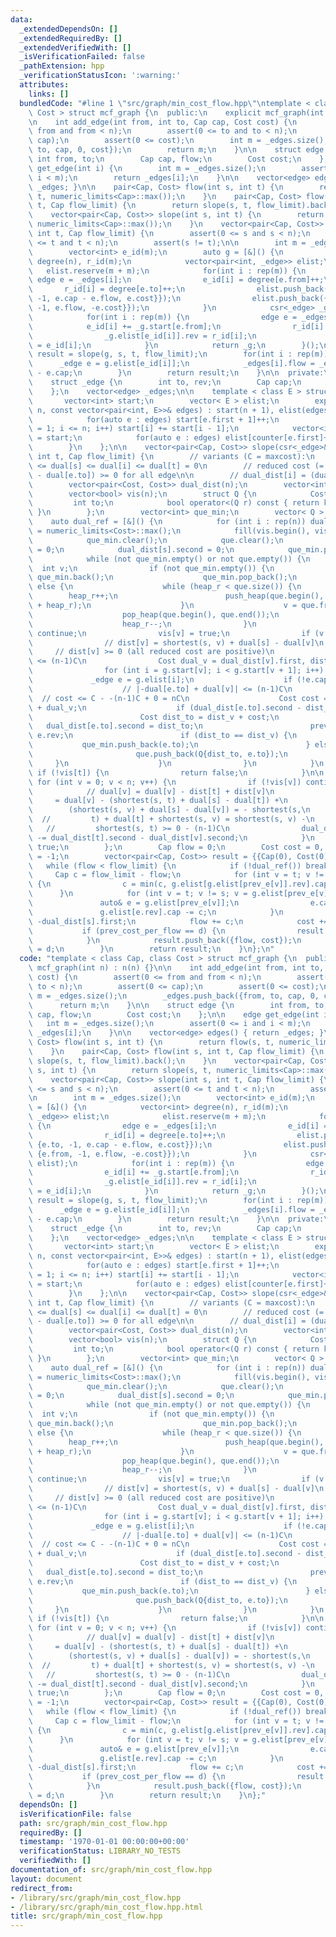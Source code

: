 ```yaml
---
data:
  _extendedDependsOn: []
  _extendedRequiredBy: []
  _extendedVerifiedWith: []
  _isVerificationFailed: false
  _pathExtension: hpp
  _verificationStatusIcon: ':warning:'
  attributes:
    links: []
  bundledCode: "#line 1 \"src/graph/min_cost_flow.hpp\"\ntemplate < class Cap, class\
    \ Cost > struct mcf_graph {\n  public:\n    explicit mcf_graph(int n) : n(n) {}\n\
    \n    int add_edge(int from, int to, Cap cap, Cost cost) {\n        assert(0 <=\
    \ from and from < n);\n        assert(0 <= to and to < n);\n        assert(0 <=\
    \ cap);\n        assert(0 <= cost);\n        int m = _edges.size();\n        _edges.push_back({from,\
    \ to, cap, 0, cost});\n        return m;\n    }\n\n    struct edge {\n       \
    \ int from, to;\n        Cap cap, flow;\n        Cost cost;\n    };\n\n    edge\
    \ get_edge(int i) {\n        int m = _edges.size();\n        assert(0 <= i and\
    \ i < m);\n        return _edges[i];\n    }\n\n    vector<edge> edges() { return\
    \ _edges; }\n\n    pair<Cap, Cost> flow(int s, int t) {\n        return flow(s,\
    \ t, numeric_limits<Cap>::max());\n    }\n    pair<Cap, Cost> flow(int s, int\
    \ t, Cap flow_limit) {\n        return slope(s, t, flow_limit).back();\n    }\n\
    \    vector<pair<Cap, Cost>> slope(int s, int t) {\n        return slope(s, t,\
    \ numeric_limits<Cap>::max());\n    }\n    vector<pair<Cap, Cost>> slope(int s,\
    \ int t, Cap flow_limit) {\n        assert(0 <= s and s < n);\n        assert(0\
    \ <= t and t < n);\n        assert(s != t);\n\n        int m = _edges.size();\n\
    \        vector<int> e_id(m);\n        auto g = [&]() {\n            vector<int>\
    \ degree(n), r_id(m);\n            vector<pair<int, _edge>> elist;\n         \
    \   elist.reserve(m + m);\n            for(int i : rep(m)) {\n               \
    \ edge e = _edges[i];\n                e_id[i] = degree[e.from]++;\n         \
    \       r_id[i] = degree[e.to]++;\n                elist.push_back({e.from, {e.to,\
    \ -1, e.cap - e.flow, e.cost}});\n                elist.push_back({e.to, {e.from,\
    \ -1, e.flow, -e.cost}});\n            }\n            csr<_edge> _g(n, elist);\n\
    \            for(int i : rep(m)) {\n                edge e = _edges[i];\n    \
    \            e_id[i] += _g.start[e.from];\n                r_id[i] += _g.start[e.to];\n\
    \                _g.elist[e_id[i]].rev = r_id[i];\n                _g.elist[r_id[i]].rev\
    \ = e_id[i];\n            }\n            return _g;\n        }();\n\n        auto\
    \ result = slope(g, s, t, flow_limit);\n        for(int i : rep(m)) {\n      \
    \      _edge e = g.elist[e_id[i]];\n            _edges[i].flow = _edges[i].cap\
    \ - e.cap;\n        }\n        return result;\n    }\n\n  private:\n    int n;\n\
    \    struct _edge {\n        int to, rev;\n        Cap cap;\n        Cost cost;\n\
    \    };\n    vector<edge> _edges;\n\n    template < class E > struct csr {\n \
    \       vector<int> start;\n        vector< E > elist;\n        explicit csr(int\
    \ n, const vector<pair<int, E>>& edges) : start(n + 1), elist(edges.size()) {\n\
    \            for(auto e : edges) start[e.first + 1]++;\n            for(int i\
    \ = 1; i <= n; i++) start[i] += start[i - 1];\n            vector<int> counter\
    \ = start;\n            for(auto e : edges) elist[counter[e.first]++] = e.second;\n\
    \        }\n    };\n\n    vector<pair<Cap, Cost>> slope(csr<_edge>& g, int s,\
    \ int t, Cap flow_limit) {\n        // variants (C = maxcost):\n        // -(n-1)C\
    \ <= dual[s] <= dual[i] <= dual[t] = 0\n        // reduced cost (= e.cost + dual[e.from]\
    \ - dual[e.to]) >= 0 for all edge\n\n        // dual_dist[i] = (dual[i], dist[i])\n\
    \        vector<pair<Cost, Cost>> dual_dist(n);\n        vector<int> prev_e(n);\n\
    \        vector<bool> vis(n);\n        struct Q {\n            Cost key;\n   \
    \         int to;\n            bool operator<(Q r) const { return key > r.key;\
    \ }\n        };\n        vector<int> que_min;\n        vector< Q > que;\n    \
    \    auto dual_ref = [&]() {\n            for (int i : rep(n)) dual_dist[i].second\
    \ = numeric_limits<Cost>::max();\n            fill(vis.begin(), vis.end(), false);\n\
    \            que_min.clear();\n            que.clear();\n            size_t heap_r\
    \ = 0;\n            dual_dist[s].second = 0;\n            que_min.push_back(s);\n\
    \            while (not que_min.empty() or not que.empty()) {\n              \
    \  int v;\n                if (not que_min.empty()) {\n                    v =\
    \ que_min.back();\n                    que_min.pop_back();\n                }\
    \ else {\n                    while (heap_r < que.size()) {\n                \
    \        heap_r++;\n                        push_heap(que.begin(), que.begin()\
    \ + heap_r);\n                    }\n                    v = que.front().to;\n\
    \                    pop_heap(que.begin(), que.end());\n                    que.pop_back();\n\
    \                    heap_r--;\n                }\n                if (vis[v])\
    \ continue;\n                vis[v] = true;\n                if (v == t) break;\n\
    \                // dist[v] = shortest(s, v) + dual[s] - dual[v]\n           \
    \     // dist[v] >= 0 (all reduced cost are positive)\n                // dist[v]\
    \ <= (n-1)C\n                Cost dual_v = dual_dist[v].first, dist_v = dual_dist[v].second;\n\
    \                for (int i = g.start[v]; i < g.start[v + 1]; i++) {\n       \
    \             _edge e = g.elist[i];\n                    if (!e.cap) continue;\n\
    \                    // |-dual[e.to] + dual[v]| <= (n-1)C\n                  \
    \  // cost <= C - -(n-1)C + 0 = nC\n                    Cost cost = e.cost - dual_dist[e.to].first\
    \ + dual_v;\n                    if (dual_dist[e.to].second - dist_v > cost) {\n\
    \                        Cost dist_to = dist_v + cost;\n                     \
    \   dual_dist[e.to].second = dist_to;\n                        prev_e[e.to] =\
    \ e.rev;\n                        if (dist_to == dist_v) {\n                 \
    \           que_min.push_back(e.to);\n                        } else {\n     \
    \                       que.push_back(Q{dist_to, e.to});\n                   \
    \     }\n                    }\n                }\n            }\n           \
    \ if (!vis[t]) {\n                return false;\n            }\n\n           \
    \ for (int v = 0; v < n; v++) {\n                if (!vis[v]) continue;\n    \
    \            // dual[v] = dual[v] - dist[t] + dist[v]\n                //    \
    \     = dual[v] - (shortest(s, t) + dual[s] - dual[t]) +\n                // \
    \        (shortest(s, v) + dual[s] - dual[v]) = - shortest(s,\n              \
    \  //         t) + dual[t] + shortest(s, v) = shortest(s, v) -\n             \
    \   //         shortest(s, t) >= 0 - (n-1)C\n                dual_dist[v].first\
    \ -= dual_dist[t].second - dual_dist[v].second;\n            }\n            return\
    \ true;\n        };\n        Cap flow = 0;\n        Cost cost = 0, prev_cost_per_flow\
    \ = -1;\n        vector<pair<Cap, Cost>> result = {{Cap(0), Cost(0)}};\n     \
    \   while (flow < flow_limit) {\n            if (!dual_ref()) break;\n       \
    \     Cap c = flow_limit - flow;\n            for (int v = t; v != s; v = g.elist[prev_e[v]].to)\
    \ {\n                c = min(c, g.elist[g.elist[prev_e[v]].rev].cap);\n      \
    \      }\n            for (int v = t; v != s; v = g.elist[prev_e[v]].to) {\n \
    \               auto& e = g.elist[prev_e[v]];\n                e.cap += c;\n \
    \               g.elist[e.rev].cap -= c;\n            }\n            Cost d =\
    \ -dual_dist[s].first;\n            flow += c;\n            cost += c * d;\n \
    \           if (prev_cost_per_flow == d) {\n                result.pop_back();\n\
    \            }\n            result.push_back({flow, cost});\n            prev_cost_per_flow\
    \ = d;\n        }\n        return result;\n    }\n};\n"
  code: "template < class Cap, class Cost > struct mcf_graph {\n  public:\n    explicit\
    \ mcf_graph(int n) : n(n) {}\n\n    int add_edge(int from, int to, Cap cap, Cost\
    \ cost) {\n        assert(0 <= from and from < n);\n        assert(0 <= to and\
    \ to < n);\n        assert(0 <= cap);\n        assert(0 <= cost);\n        int\
    \ m = _edges.size();\n        _edges.push_back({from, to, cap, 0, cost});\n  \
    \      return m;\n    }\n\n    struct edge {\n        int from, to;\n        Cap\
    \ cap, flow;\n        Cost cost;\n    };\n\n    edge get_edge(int i) {\n     \
    \   int m = _edges.size();\n        assert(0 <= i and i < m);\n        return\
    \ _edges[i];\n    }\n\n    vector<edge> edges() { return _edges; }\n\n    pair<Cap,\
    \ Cost> flow(int s, int t) {\n        return flow(s, t, numeric_limits<Cap>::max());\n\
    \    }\n    pair<Cap, Cost> flow(int s, int t, Cap flow_limit) {\n        return\
    \ slope(s, t, flow_limit).back();\n    }\n    vector<pair<Cap, Cost>> slope(int\
    \ s, int t) {\n        return slope(s, t, numeric_limits<Cap>::max());\n    }\n\
    \    vector<pair<Cap, Cost>> slope(int s, int t, Cap flow_limit) {\n        assert(0\
    \ <= s and s < n);\n        assert(0 <= t and t < n);\n        assert(s != t);\n\
    \n        int m = _edges.size();\n        vector<int> e_id(m);\n        auto g\
    \ = [&]() {\n            vector<int> degree(n), r_id(m);\n            vector<pair<int,\
    \ _edge>> elist;\n            elist.reserve(m + m);\n            for(int i : rep(m))\
    \ {\n                edge e = _edges[i];\n                e_id[i] = degree[e.from]++;\n\
    \                r_id[i] = degree[e.to]++;\n                elist.push_back({e.from,\
    \ {e.to, -1, e.cap - e.flow, e.cost}});\n                elist.push_back({e.to,\
    \ {e.from, -1, e.flow, -e.cost}});\n            }\n            csr<_edge> _g(n,\
    \ elist);\n            for(int i : rep(m)) {\n                edge e = _edges[i];\n\
    \                e_id[i] += _g.start[e.from];\n                r_id[i] += _g.start[e.to];\n\
    \                _g.elist[e_id[i]].rev = r_id[i];\n                _g.elist[r_id[i]].rev\
    \ = e_id[i];\n            }\n            return _g;\n        }();\n\n        auto\
    \ result = slope(g, s, t, flow_limit);\n        for(int i : rep(m)) {\n      \
    \      _edge e = g.elist[e_id[i]];\n            _edges[i].flow = _edges[i].cap\
    \ - e.cap;\n        }\n        return result;\n    }\n\n  private:\n    int n;\n\
    \    struct _edge {\n        int to, rev;\n        Cap cap;\n        Cost cost;\n\
    \    };\n    vector<edge> _edges;\n\n    template < class E > struct csr {\n \
    \       vector<int> start;\n        vector< E > elist;\n        explicit csr(int\
    \ n, const vector<pair<int, E>>& edges) : start(n + 1), elist(edges.size()) {\n\
    \            for(auto e : edges) start[e.first + 1]++;\n            for(int i\
    \ = 1; i <= n; i++) start[i] += start[i - 1];\n            vector<int> counter\
    \ = start;\n            for(auto e : edges) elist[counter[e.first]++] = e.second;\n\
    \        }\n    };\n\n    vector<pair<Cap, Cost>> slope(csr<_edge>& g, int s,\
    \ int t, Cap flow_limit) {\n        // variants (C = maxcost):\n        // -(n-1)C\
    \ <= dual[s] <= dual[i] <= dual[t] = 0\n        // reduced cost (= e.cost + dual[e.from]\
    \ - dual[e.to]) >= 0 for all edge\n\n        // dual_dist[i] = (dual[i], dist[i])\n\
    \        vector<pair<Cost, Cost>> dual_dist(n);\n        vector<int> prev_e(n);\n\
    \        vector<bool> vis(n);\n        struct Q {\n            Cost key;\n   \
    \         int to;\n            bool operator<(Q r) const { return key > r.key;\
    \ }\n        };\n        vector<int> que_min;\n        vector< Q > que;\n    \
    \    auto dual_ref = [&]() {\n            for (int i : rep(n)) dual_dist[i].second\
    \ = numeric_limits<Cost>::max();\n            fill(vis.begin(), vis.end(), false);\n\
    \            que_min.clear();\n            que.clear();\n            size_t heap_r\
    \ = 0;\n            dual_dist[s].second = 0;\n            que_min.push_back(s);\n\
    \            while (not que_min.empty() or not que.empty()) {\n              \
    \  int v;\n                if (not que_min.empty()) {\n                    v =\
    \ que_min.back();\n                    que_min.pop_back();\n                }\
    \ else {\n                    while (heap_r < que.size()) {\n                \
    \        heap_r++;\n                        push_heap(que.begin(), que.begin()\
    \ + heap_r);\n                    }\n                    v = que.front().to;\n\
    \                    pop_heap(que.begin(), que.end());\n                    que.pop_back();\n\
    \                    heap_r--;\n                }\n                if (vis[v])\
    \ continue;\n                vis[v] = true;\n                if (v == t) break;\n\
    \                // dist[v] = shortest(s, v) + dual[s] - dual[v]\n           \
    \     // dist[v] >= 0 (all reduced cost are positive)\n                // dist[v]\
    \ <= (n-1)C\n                Cost dual_v = dual_dist[v].first, dist_v = dual_dist[v].second;\n\
    \                for (int i = g.start[v]; i < g.start[v + 1]; i++) {\n       \
    \             _edge e = g.elist[i];\n                    if (!e.cap) continue;\n\
    \                    // |-dual[e.to] + dual[v]| <= (n-1)C\n                  \
    \  // cost <= C - -(n-1)C + 0 = nC\n                    Cost cost = e.cost - dual_dist[e.to].first\
    \ + dual_v;\n                    if (dual_dist[e.to].second - dist_v > cost) {\n\
    \                        Cost dist_to = dist_v + cost;\n                     \
    \   dual_dist[e.to].second = dist_to;\n                        prev_e[e.to] =\
    \ e.rev;\n                        if (dist_to == dist_v) {\n                 \
    \           que_min.push_back(e.to);\n                        } else {\n     \
    \                       que.push_back(Q{dist_to, e.to});\n                   \
    \     }\n                    }\n                }\n            }\n           \
    \ if (!vis[t]) {\n                return false;\n            }\n\n           \
    \ for (int v = 0; v < n; v++) {\n                if (!vis[v]) continue;\n    \
    \            // dual[v] = dual[v] - dist[t] + dist[v]\n                //    \
    \     = dual[v] - (shortest(s, t) + dual[s] - dual[t]) +\n                // \
    \        (shortest(s, v) + dual[s] - dual[v]) = - shortest(s,\n              \
    \  //         t) + dual[t] + shortest(s, v) = shortest(s, v) -\n             \
    \   //         shortest(s, t) >= 0 - (n-1)C\n                dual_dist[v].first\
    \ -= dual_dist[t].second - dual_dist[v].second;\n            }\n            return\
    \ true;\n        };\n        Cap flow = 0;\n        Cost cost = 0, prev_cost_per_flow\
    \ = -1;\n        vector<pair<Cap, Cost>> result = {{Cap(0), Cost(0)}};\n     \
    \   while (flow < flow_limit) {\n            if (!dual_ref()) break;\n       \
    \     Cap c = flow_limit - flow;\n            for (int v = t; v != s; v = g.elist[prev_e[v]].to)\
    \ {\n                c = min(c, g.elist[g.elist[prev_e[v]].rev].cap);\n      \
    \      }\n            for (int v = t; v != s; v = g.elist[prev_e[v]].to) {\n \
    \               auto& e = g.elist[prev_e[v]];\n                e.cap += c;\n \
    \               g.elist[e.rev].cap -= c;\n            }\n            Cost d =\
    \ -dual_dist[s].first;\n            flow += c;\n            cost += c * d;\n \
    \           if (prev_cost_per_flow == d) {\n                result.pop_back();\n\
    \            }\n            result.push_back({flow, cost});\n            prev_cost_per_flow\
    \ = d;\n        }\n        return result;\n    }\n};"
  dependsOn: []
  isVerificationFile: false
  path: src/graph/min_cost_flow.hpp
  requiredBy: []
  timestamp: '1970-01-01 00:00:00+00:00'
  verificationStatus: LIBRARY_NO_TESTS
  verifiedWith: []
documentation_of: src/graph/min_cost_flow.hpp
layout: document
redirect_from:
- /library/src/graph/min_cost_flow.hpp
- /library/src/graph/min_cost_flow.hpp.html
title: src/graph/min_cost_flow.hpp
---
```


